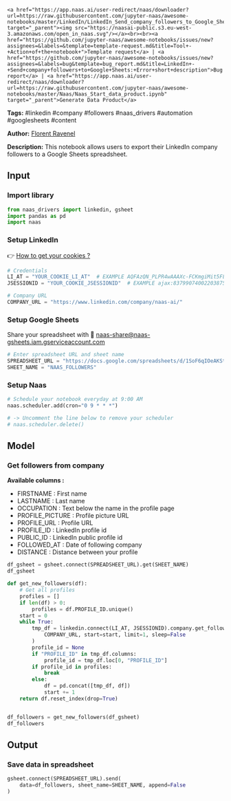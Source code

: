     <a href="https://app.naas.ai/user-redirect/naas/downloader?url=https://raw.githubusercontent.com/jupyter-naas/awesome-notebooks/master/LinkedIn/LinkedIn_Send_company_followers_to_Google_Sheets.ipynb" target="_parent"><img src="https://naasai-public.s3.eu-west-3.amazonaws.com/open_in_naas.svg"/></a><br><br><a href="https://github.com/jupyter-naas/awesome-notebooks/issues/new?assignees=&labels=&template=template-request.md&title=Tool+-+Action+of+the+notebook+">Template request</a> | <a href="https://github.com/jupyter-naas/awesome-notebooks/issues/new?assignees=&labels=bug&template=bug_report.md&title=LinkedIn+-+Send+company+followers+to+Google+Sheets:+Error+short+description">Bug report</a> | <a href="https://app.naas.ai/user-redirect/naas/downloader?url=https://raw.githubusercontent.com/jupyter-naas/awesome-notebooks/master/Naas/Naas_Start_data_product.ipynb" target="_parent">Generate Data Product</a>

**Tags:** #linkedin #company #followers #naas_drivers #automation #googlesheets #content

**Author:** [Florent Ravenel](https://www.linkedin.com/in/florent-ravenel/)

**Description:** This notebook allows users to export their LinkedIn company followers to a Google Sheets spreadsheet.

## Input

### Import library


```python
from naas_drivers import linkedin, gsheet
import pandas as pd
import naas
```

### Setup LinkedIn
👉 <a href='https://www.notion.so/LinkedIn-driver-Get-your-cookies-d20a8e7e508e42af8a5b52e33f3dba75'>How to get your cookies ?</a>


```python
# Credentials
LI_AT = "YOUR_COOKIE_LI_AT"  # EXAMPLE AQFAzQN_PLPR4wAAAXc-FCKmgiMit5FLdY1af3-2
JSESSIONID = "YOUR_COOKIE_JSESSIONID"  # EXAMPLE ajax:8379907400220387585

# Company URL
COMPANY_URL = "https://www.linkedin.com/company/naas-ai/"
```

### Setup Google Sheets
Share your spreadsheet with 🔗 naas-share@naas-gsheets.iam.gserviceaccount.com 


```python
# Enter spreadsheet URL and sheet name
SPREADSHEET_URL = "https://docs.google.com/spreadsheets/d/1SoF6qIOeAKStOIx9FrMhcElN7XuiKiqPutZy823BgsY/edit#gid=0"
SHEET_NAME = "NAAS_FOLLOWERS"
```

### Setup Naas


```python
# Schedule your notebook everyday at 9:00 AM
naas.scheduler.add(cron="0 9 * * *")

# -> Uncomment the line below to remove your scheduler
# naas.scheduler.delete()
```

## Model

### Get followers from company
**Available columns :**
- FIRSTNAME : First name
- LASTNAME : Last name
- OCCUPATION : Text below the name in the profile page
- PROFILE_PICTURE : Profile picture URL
- PROFILE_URL : Profile URL
- PROFILE_ID : LinkedIn profile id
- PUBLIC_ID : LinkedIn public profile id
- FOLLOWED_AT : Date of following company
- DISTANCE : Distance between your profile


```python
df_gsheet = gsheet.connect(SPREADSHEET_URL).get(SHEET_NAME)
df_gsheet
```


```python
def get_new_followers(df):
    # Get all profiles
    profiles = []
    if len(df) > 0:
        profiles = df.PROFILE_ID.unique()
    start = 0
    while True:
        tmp_df = linkedin.connect(LI_AT, JSESSIONID).company.get_followers(
            COMPANY_URL, start=start, limit=1, sleep=False
        )
        profile_id = None
        if "PROFILE_ID" in tmp_df.columns:
            profile_id = tmp_df.loc[0, "PROFILE_ID"]
        if profile_id in profiles:
            break
        else:
            df = pd.concat([tmp_df, df])
            start += 1
    return df.reset_index(drop=True)


df_followers = get_new_followers(df_gsheet)
df_followers
```

## Output

### Save data in spreadsheet


```python
gsheet.connect(SPREADSHEET_URL).send(
    data=df_followers, sheet_name=SHEET_NAME, append=False
)
```


```python

```
